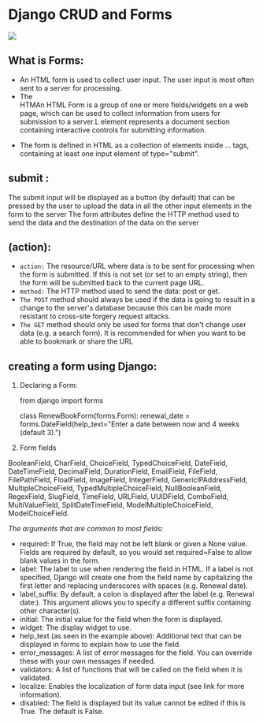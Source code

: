 # Django CRUD and Forms
![](https://developer.mozilla.org/en-US/docs/Learn/Server-side/Django/Forms/admin_book_add.png)
## What is Forms:
- An HTML form is used to collect user input. The user input is most often sent to a server for processing.
- The <form> HTMAn HTML Form is a group of one or more fields/widgets on a web page, which can be used to 
collect information from users for submission to a server.L element represents a document section containing interactive controls for submitting information.
- The form is defined in HTML as a collection of elements inside <form>...</form> tags, containing at least one input element of type="submit".
  
## submit :
  The submit input will be displayed as a button (by default) that can be pressed by the user to upload the data in
  all the other input elements in the form to the server The form attributes define the
  HTTP method used to send the data and the destination of the data on the server
  
## (action):

- `action:` The resource/URL where data is to be sent for processing when the form is submitted. If this is not set (or set to an empty string), then the form will be submitted back to the current page URL.
- `method:` The HTTP method used to send the data: post or get.
- `The POST` method should always be used if the data is going to result in a change to the server's database because this can be made more resistant to cross-site forgery request attacks.
- `The GET` method should only be used for forms that don't change user data (e.g. a search form). It is recommended for when you want to be able to bookmark or share the URL
  

## creating a form using Django:

1. Declaring a Form:
  
      from django import forms

      class RenewBookForm(forms.Form):
        renewal_date = forms.DateField(help_text="Enter a date between now and 4 weeks (default 3).")
  
 2. Form fields
  
   BooleanField, CharField, ChoiceField, TypedChoiceField, DateField, DateTimeField, DecimalField,
   DurationField, EmailField, FileField, FilePathField, FloatField, ImageField, IntegerField, GenericIPAddressField,
   MultipleChoiceField, TypedMultipleChoiceField, NullBooleanField, RegexField, SlugField, TimeField, URLField,
   UUIDField, ComboField,
   MultiValueField, SplitDateTimeField, ModelMultipleChoiceField, ModelChoiceField.

  
  *The arguments that are common to most fields:*
  
- required: If True, the field may not be left blank or given a None value. Fields are required by default, so you would set required=False to allow blank values in the form.
- label: The label to use when rendering the field in HTML. If a label is not specified, Django will create one from the field name by capitalizing the first letter and replacing underscores with spaces (e.g. Renewal date).
- label_suffix: By default, a colon is displayed after the label (e.g. Renewal date:). This argument allows you to specify a different suffix containing other character(s).
- initial: The initial value for the field when the form is displayed.
- widget: The display widget to use.
- help_text (as seen in the example above): Additional text that can be displayed in forms to explain how to use the field.
- error_messages: A list of error messages for the field. You can override these with your own messages if needed.
- validators: A list of functions that will be called on the field when it is validated.
- localize: Enables the localization of form data input (see link for more information).
- disabled: The field is displayed but its value cannot be edited if this is True. The default is False.
